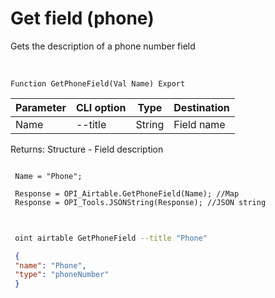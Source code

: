﻿---
sidebar_position: 9
---

# Get field (phone)
 Gets the description of a phone number field


<br/>


`Function GetPhoneField(Val Name) Export`

 | Parameter | CLI option | Type | Destination |
 |-|-|-|-|
 | Name | --title | String | Field name |

 
 Returns: Structure - Field description





```bsl title="Code example"
 
 Name = "Phone";
 
 Response = OPI_Airtable.GetPhoneField(Name); //Map
 Response = OPI_Tools.JSONString(Response); //JSON string
 
```
	


```sh title="CLI command example"
 
 oint airtable GetPhoneField --title "Phone"

```

```json title="Result"
 {
 "name": "Phone",
 "type": "phoneNumber"
 }
```
